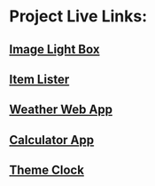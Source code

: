 # Project Live Links:

## [Image Light Box](https://tony7lightbox.netlify.app/)

## [Item Lister](https://tony7itemlister.netlify.app/)

## [Weather Web App](https://tony7weatherapp.netlify.app/)

## [Calculator App](https://tony7calculator.netlify.app/)

## [Theme Clock](https://tony7themeclock.netlify.app/)
